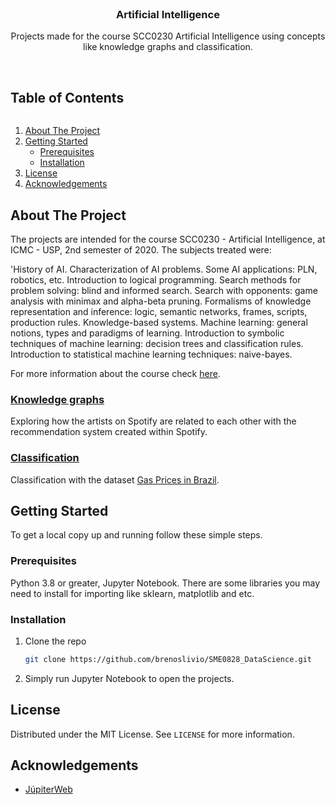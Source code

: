 <!-- PROJECT LOGO -->
<br />
<p align="center">
  <h3 align="center">Artificial Intelligence</h3>

  <p align="center">
    Projects made for the course SCC0230 Artificial Intelligence using concepts like knowledge graphs and classification.
    <br />
    <br />
  </p>
</p>


<!-- TABLE OF CONTENTS -->

<summary><h2 style="display: inline-block">Table of Contents</h2></summary>
<ol>
  <li>
    <a href="#about-the-project">About The Project</a>
  </li>
  <li>
    <a href="#getting-started">Getting Started</a>
    <ul>
      <li><a href="#prerequisites">Prerequisites</a></li>
      <li><a href="#installation">Installation</a></li>
    </ul>
  </li>
  <li><a href="#license">License</a></li>
  <li><a href="#acknowledgements">Acknowledgements</a></li>
</ol>


<!-- ABOUT THE PROJECT -->
## About The Project

The projects are intended for the course SCC0230 - Artificial Intelligence, at ICMC - USP, 2nd semester of 2020. The subjects treated were:

'History of AI. Characterization of AI problems. Some AI applications: PLN, robotics, etc. Introduction to logical programming. Search methods for problem solving: blind and informed search. Search with opponents: game analysis with minimax and alpha-beta pruning. Formalisms of knowledge representation and inference: logic, semantic networks, frames, scripts, production rules. Knowledge-based systems. Machine learning: general notions, types and paradigms of learning. Introduction to symbolic techniques of machine learning: decision trees and classification rules. Introduction to statistical machine learning techniques: naive-bayes.

For more information about the course check [here](https://uspdigital.usp.br/jupiterweb/obterDisciplina?sgldis=SCC0230&codcur=55060&codhab=1).

### [Knowledge graphs](https://nbviewer.jupyter.org/github/brenoslivio/SCC0230_Artificial_Intelligence/blob/main/Knowledge%20Graphs/EngConhecimento.ipynb)

Exploring how the artists on Spotify are related to each other with the recommendation system created within Spotify.

### [Classification](https://nbviewer.jupyter.org/github/brenoslivio/SCC0230_Artificial_Intelligence/blob/main/Classification/Trabalho2_MachineLearning.ipynb)

Classification with the dataset [Gas Prices in Brazil](https://www.kaggle.com/matheusfreitag/gas-prices-in-brazil).

<!-- GETTING STARTED -->
## Getting Started

To get a local copy up and running follow these simple steps.

### Prerequisites

Python 3.8 or greater, Jupyter Notebook. There are some libraries you may need to install for importing like sklearn, matplotlib and etc.

### Installation

1. Clone the repo
   ```sh
   git clone https://github.com/brenoslivio/SME0828_DataScience.git
   ```
2. Simply run Jupyter Notebook to open the projects.

<!-- LICENSE -->
## License

Distributed under the MIT License. See `LICENSE` for more information.

<!-- ACKNOWLEDGEMENTS -->
## Acknowledgements

* [JúpiterWeb](https://uspdigital.usp.br/jupiterweb/obterDisciplina?sgldis=SCC0230&codcur=55060&codhab=1)
